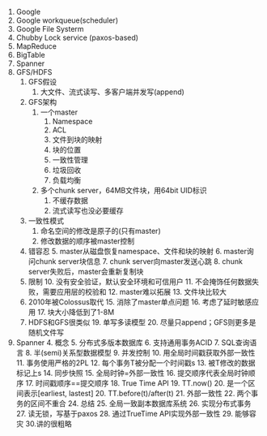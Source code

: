 1. Google
  1. Google workqueue(scheduler)
  2. Google File Systerm
  3. Chubby Lock service (paxos-based)
  4. MapReduce
  5. BigTable
  6. Spanner
2. GFS/HDFS
	1. GFS假设
		1. 大文件、流式读写、多客户端并发写(append)
	2. GFS架构
		1. 一个master
			1. Namespace
			2. ACL
			3. 文件到块的映射
			4. 块的位置
			5. 一致性管理
			6. 垃圾回收
			7. 负载均衡
		2. 多个chunk server，64MB文件块，用64bit UID标识
			1. 不缓存数据
			2. 流式读写也没必要缓存
	3. 一致性模式
		1. 命名空间的修改是原子的(只有master)
		2. 修改数据的顺序被master控制
	4. 错容忍
		5. master从磁盘恢复namespace、文件和块的映射
		6. master询问chunk server块信息
		7. chunk server向master发送心跳
		8. chunk server失败后，master会重新复制块
	9. 限制
		10. 没有安全验证，默认安全环境和可信用户
		11. 不会掩饰任何数据失败，需要应用层的校验和
		12. master难以拓展
		13. 文件块比较大
	14. 2010年被Colossus取代
		15. 消除了master单点问题
		16. 考虑了延时敏感应用
		17. 块大小降低到了1-8M
	18. HDFS和GFS很类似
		19. 单写多读模型
		20. 尽量只append；GFS则更多是随机文件写
3. Spanner
	4. 概念
		5. 分布式多版本数据库
		6. 支持通用事务ACID
		7. SQL查询语言
		8. 半(semi)关系型数据模型
	9. 并发控制
		10. 用全局时间戳获取外部一致性
		11. 事务使用严格的2PL
			12. 每个事务T被分配一个时间戳s
			13. 被T修改的数据标记上s
	14. 同步快照
		15. 全局时钟=外部一致性
			16. 提交顺序代表全局时钟顺序
		17. 时间戳顺序==提交顺序
	18. True Time API
		19. TT.now()
			20. 是一个区间表示[earliest, lastest]
		20. TT.before(t)/after(t)
	21. 外部一致性
		22. 两个事务的区间不重合
	24. 总结
		25. 全局一致副本数据库系统
		26. 实现分布式事务
		27. 读无锁，写基于paxos
		28. 通过TrueTime API实现外部一致性
		29. 能够容灾
	30.讲的很粗略


